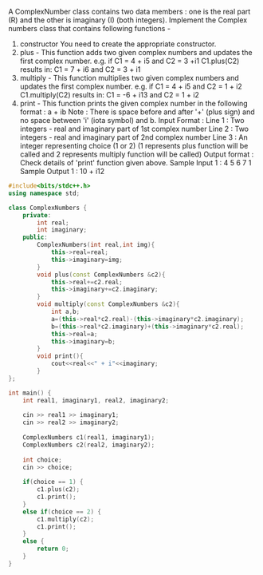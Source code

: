 A ComplexNumber class contains two data members : one is the real part (R) and the other is imaginary (I) (both integers).
Implement the Complex numbers class that contains following functions -
1. constructor
You need to create the appropriate constructor.
2. plus -
This function adds two given complex numbers and updates the first complex number.
e.g.
if C1 = 4 + i5 and C2 = 3 +i1
C1.plus(C2) results in: 
C1 = 7 + i6 and C2 = 3 + i1
3. multiply -
This function multiplies two given complex numbers and updates the first complex number.
e.g.
if C1 = 4 + i5 and C2 = 1 + i2
C1.multiply(C2) results in: 
C1 = -6 + i13 and C2 = 1 + i2
4. print -
This function prints the given complex number in the following format :
a + ib
Note : There is space before and after '+' (plus sign) and no space between 'i' (iota symbol) and b.
Input Format :
Line 1 : Two integers - real and imaginary part of 1st complex number
Line 2 : Two integers - real and imaginary part of 2nd complex number
Line 3 : An integer representing choice (1 or 2) (1 represents plus function will be called and 2 represents multiply function will be called)
Output format :
Check details of 'print' function given above.
Sample Input 1 :
4 5
6 7
1
Sample Output 1 :
10 + i12

```cpp
#include<bits/stdc++.h>
using namespace std;

class ComplexNumbers {
    private:
    	int real;
    	int imaginary;
    public:
    	ComplexNumbers(int real,int img){
            this->real=real;
            this->imaginary=img;
        }
    	void plus(const ComplexNumbers &c2){
            this->real+=c2.real;
            this->imaginary+=c2.imaginary;
        }
    	void multiply(const ComplexNumbers &c2){
            int a,b;
            a=(this->real*c2.real)-(this->imaginary*c2.imaginary);
            b=(this->real*c2.imaginary)+(this->imaginary*c2.real);
            this->real=a;
            this->imaginary=b;
        }
        void print(){
            cout<<real<<" + i"<<imaginary;
        }
};

int main() {
    int real1, imaginary1, real2, imaginary2;
    
    cin >> real1 >> imaginary1;
    cin >> real2 >> imaginary2;
    
    ComplexNumbers c1(real1, imaginary1);
    ComplexNumbers c2(real2, imaginary2);
    
    int choice;
    cin >> choice;
    
    if(choice == 1) {
        c1.plus(c2);
        c1.print();
    }
    else if(choice == 2) {
        c1.multiply(c2);
        c1.print();
    }
    else {
        return 0;
    }   
}
```
